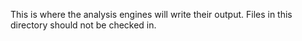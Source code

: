 This is where the analysis engines will write their output.
Files in this directory should not be checked in.
